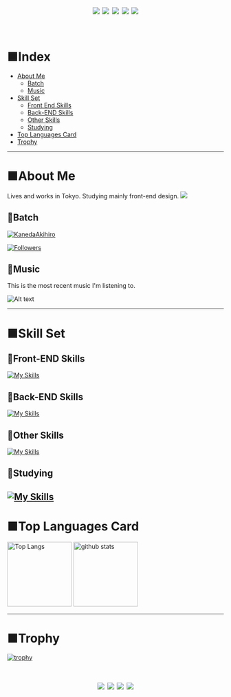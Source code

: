 <div align="center">
    <h1>
        <img src="https://github.com/KanedaAkihiro/KanedaAkihiro/blob/main/SonicRun5.gif?raw=true">
        <img src="https://github.com/KanedaAkihiro/KanedaAkihiro/blob/main/SonicRun5.gif?raw=true">
        <img src="https://github.com/KanedaAkihiro/KanedaAkihiro/blob/main/SonicRun5.gif?raw=true">
        <img src="https://github.com/KanedaAkihiro/KanedaAkihiro/blob/main/SonicRun5.gif?raw=true">
        <img src="https://github.com/KanedaAkihiro/KanedaAkihiro/blob/main/SonicRun5.gif?raw=true">
    </h1>
  </div>
<br>


# ■Index
- [About Me](#about-me)
  - [Batch](#batch)
  - [Music](#music)
- [Skill Set](#skill-set)
  - [Front End Skills](#front-end-skills)
  - [Back-END Skills](#back-end-skills)
  - [Other Skills](#other-skills)
  - [Studying](#studying)
- [Top Languages Card](#top-languages-card)
- [Trophy](#trophy)
---
# ■About Me
Lives and works in Tokyo. Studying mainly front-end design.
![](https://github-profile-summary-cards.vercel.app/api/cards/profile-details?username=KanedaAkihiro&theme=2077)
## 🔸Batch
  <a href="https://github.com/KanedaAkihiro/KanedaAkihiro/">
    <img src="https://komarev.com/ghpvc/?username=KanedaAkihiro" alt="KanedaAkihiro" />
  </a>


  [![Followers](https://badgen.org/img/zenn/milk_code/followers?style=for-the-badge&label=ZENN%E3%82%A2%E3%82%AB%E3%82%A6%E3%83%B3%E3%83%88)](https://zenn.dev/milk_code)

## 🔸Music
This is the most recent music I'm listening to.

![Alt text](https://spotify-recently-played-readme.vercel.app/api?user=yqmzy8ln4ienoypia2i8hfcib)


---
# ■Skill Set
## 🔸Front-END Skills
[![My Skills](https://skillicons.dev/icons?i=js,html,css,ai,figma,nextjs,nuxtjs,pinia,react,ts,vue,vuetify,tailwind,nodejs,md)](https://skillicons.dev)
## 🔸Back-END Skills
[![My Skills](https://skillicons.dev/icons?i=eclipse,java,spring,prisma,supabase)](https://skillicons.dev)
## 🔸Other Skills
[![My Skills](https://skillicons.dev/icons?i=notion,vscode,vercel,postman,gitlab,github)](https://skillicons.dev)
## 🔸Studying
[![My Skills](https://skillicons.dev/icons?i=swift,linux,sass,xd,ruby,jest,go,docker)](https://skillicons.dev)
---
# ■Top Languages Card
<p align="left"> 
  <img alt="Top Langs" height="150px" src="https://github-readme-stats.vercel.app/api/top-langs/?username=KanedaAkihiro&layout=compact&show_icons=true&theme=onedark" />
  <img alt="github stats" height="150px" src="https://github-readme-stats.vercel.app/api?username=KanedaAkihiro&theme=onedark&show_icons=ture" />
</p>

---
# ■Trophy

[![trophy](https://github-profile-trophy.vercel.app/?username=KanedaAkihiro&theme=onedark&column=8)](https://github.com/ryo-ma/github-profile-trophy)


<div align="center">
    <h1>
        <img src="https://github.com/KanedaAkihiro/KanedaAkihiro/blob/main/SonicRun1.gif?raw=true">
        <img src="https://github.com/KanedaAkihiro/KanedaAkihiro/blob/main/SonicRun1.gif?raw=true">
        <img src="https://github.com/KanedaAkihiro/KanedaAkihiro/blob/main/SonicRun1.gif?raw=true">
        <img src="https://github.com/KanedaAkihiro/KanedaAkihiro/blob/main/SonicRun1.gif?raw=true">
    </h1>
  </div>
<br>


